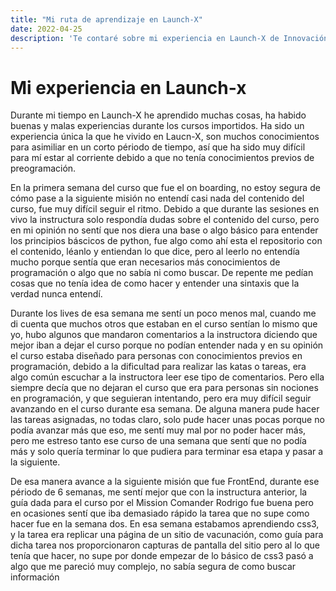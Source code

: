 ```yaml
---
title: "Mi ruta de aprendizaje en Launch-X"
date: 2022-04-25
description: 'Te contaré sobre mi experiencia en Launch-X de Innovación Virtual'
---
```


# Mi experiencia en Launch-x

Durante mi tiempo en Launch-X he aprendido muchas cosas, ha habido buenas y malas experiencias durante los cursos importidos. Ha sido un experiencia única la que he 
vivido en Laucn-X, son muchos conocimientos para asimiliar en un corto périodo de tiempo, así que ha sido muy difícil para mí estar al corriente debido a que no tenía 
conocimientos previos de preogramación. 

En la primera semana del curso que fue el on boarding, no estoy segura de cómo pase a la siguiente misión no entendí casi nada del contenido del curso, fue muy difícil
seguir el ritmo. Debido a que durante las sesiones en vivo la instructura solo respondía dudas sobre el contenido del curso, pero en mi opinión no sentí que nos diera
una base o algo básico para entender los principios báscicos de python, fue algo como ahí esta el repositorio con el contenido, léanlo y entiendan lo que dice, pero al
leerlo no entendía mucho porque sentía que eran necesarios más conocimientos de programación o algo que no sabía ni como buscar. De repente me pedían cosas que no tenía 
idea de como hacer y entender una sintaxis que la verdad nunca entendí.

Durante los lives de esa semana me sentí un poco menos mal, cuando me di cuenta que muchos otros que estaban en el curso sentían lo mismo que yo, hubo algunos que
mandaron comentarios a la instructora diciendo que mejor iban a dejar el curso porque no podían entender nada y en su opinión el curso estaba diseñado para personas
con conocimientos previos en programación, debido a la dificultad para realizar las katas o tareas, era algo común escuchar a la instructora leer ese tipo de comentarios. Pero ella siempre decía que no dejaran el curso que era para personas sin nociones en programación, y que seguieran intentando, pero era muy difícil seguir
avanzando en el curso durante esa semana. De alguna manera pude hacer las tareas asignadas, no todas claro, solo pude hacer unas pocas porque no podía avanzar más que eso, me sentí muy mal por no poder hacer más, pero me estreso tanto ese curso de una semana que sentí que no podía más y solo quería terminar lo que pudiera para terminar esa etapa y pasar a la siguiente.

De esa manera avance a la siguiente misión que fue FrontEnd, durante ese périodo de 6 semanas, me sentí mejor que con la instructura anterior, la guía dada para el curso por el Mission Comander Rodrigo fue buena pero en ocasiones sentí que iba demasiado rápido la tarea que no supe como hacer fue en la semana dos. En esa semana 
estabamos aprendiendo css3, y la tarea era replicar una página de un sitio de vacunación, como guía para dicha tarea nos proporcionaron capturas de pantalla del sitio
pero al lo que tenía que hacer, no supe por donde empezar de lo básico de css3 pasó a algo que me pareció muy complejo, no sabía segura de como buscar información 


